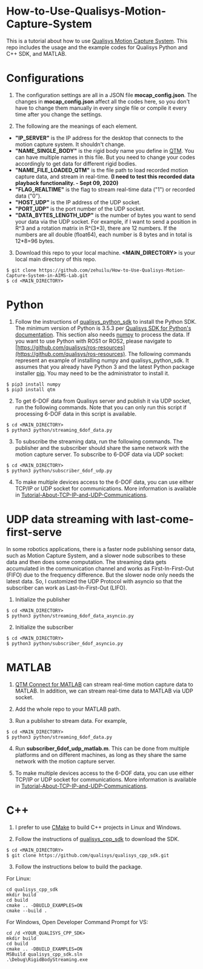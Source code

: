 # How-to-Use-Qualisys-Motion-Capture-System
This is a tutorial about how to use [Qualisys Motion Capture System](https://www.qualisys.com/). This repo includes the usage and the example codes for Qualisys Python and C++ SDK, and MATLAB.


# Configurations
1. The configuration settings are all in a JSON file **mocap_config.json**. The changes in **mocap_config.json** affect all the codes here, so you don't have to change them manually in every single file or compile it every time after you change the settings.

2. The following are the meanings of each element.
* **"IP_SERVER"** is the IP address for the desktop that connects to the motion capture system. It shouldn't change.
* **"NAME_SINGLE_BODY"** is the rigid body name you define in [QTM](https://www.qualisys.com/software/qualisys-track-manager/). You can have multiple names in this file. But you need to change your codes accordingly to get data for different rigid bodies.
* **"NAME_FILE_LOADED_QTM"** is the file path to load recorded motion capture data, and stream in real-time. **(I need to test this recorded data playback functionality. - Sept 09, 2020)**
* **"FLAG_REALTIME"** is the flag to stream real-time data ("1") or recorded data ("0").
* **"HOST_UDP"** is the IP address of the UDP socket.
* **"PORT_UDP"** is the port number of the UDP socket.
* **"DATA_BYTES_LENGTH_UDP"** is the number of bytes you want to send your data via the UDP socket. For example, if I want to send a position in R\^3 and a rotation matrix in R\^(3\*3), there are 12 numbers. If the numbers are all double (float64), each number is 8 bytes and in total is 12\*8=96 bytes. 

3. Download this repo to your local machine.  **<MAIN_DIRECTORY>** is your local main directory of this repo.
```
$ git clone https://github.com/zehuilu/How-to-Use-Qualisys-Motion-Capture-System-in-AIMS-Lab.git
$ cd <MAIN_DIRECTORY>
```


# Python
1. Follow the instructions of [qualisys_python_sdk](https://github.com/qualisys/qualisys_python_sdk) to install the Python SDK. The minimum version of Python is 3.5.3 per [Qualisys SDK for Python's documentation](https://qualisys.github.io/qualisys_python_sdk/index.html). This section also needs [numpy](https://numpy.org/) to process the data. If you want to use Python with ROS1 or ROS2, please navigate to [https://github.com/qualisys/ros-resources](https://github.com/qualisys/ros-resources). The following commands represent an example of installing numpy and qualisys_python_sdk. It assumes that you already have Python 3 and the latest Python package installer [pip](https://pypi.org/project/pip/). You may need to be the administrator to install it.
```
$ pip3 install numpy
$ pip3 install qtm
```

2. To get 6-DOF data from Qualisys server and publish it via UDP socket, run the following commands.
Note that you can only run this script if processing 6-DOF data in this script is available.
```
$ cd <MAIN_DIRECTORY>
$ python3 python/streaming_6dof_data.py
```

3. To subscribe the streaming data, run the following commands. The publisher and the subscriber should share the same network with the motion capture server. To subscribe to 6-DOF data via UDP socket:
```
$ cd <MAIN_DIRECTORY>
$ python3 python/subscriber_6dof_udp.py
```

4. To make multiple devices access to the 6-DOF data, you can use either TCP/IP or UDP socket for communications. More information is available in [Tutorial-About-TCP-IP-and-UDP-Communications](https://github.com/zehuilu/Tutorial-About-TCP-IP-and-UDP-Communications).


# UDP data streaming with last-come-first-serve
In some robotics applications, there is a faster node publishing sensor data, such as Motion Capture System, and a slower node subscribes to these data and then does some computation. The streaming data gets accumulated in the communication channel and works as First-In-First-Out (FIFO) due to the frequency difference. But the slower node only needs the latest data. So, I customized the UDP Protocol with asyncio so that the subscriber can work as Last-In-First-Out (LIFO).

1. Initialize the publisher
```
$ cd <MAIN_DIRECTORY>
$ python3 python/streaming_6dof_data_asyncio.py
```

2. Initialize the subscriber
```
$ cd <MAIN_DIRECTORY>
$ python3 python/subscriber_6dof_asyncio.py
```


# MATLAB
1. [QTM Connect for MATLAB](https://www.qualisys.com/software/matlab/) can stream real-time motion capture data to MATLAB. In addition, we can stream real-time data to MATLAB via UDP socket.

2. Add the whole repo to your MATLAB path.

3. Run a publisher to stream data. For example,
```
$ cd <MAIN_DIRECTORY>
$ python3 python/streaming_6dof_data.py
```

4. Run **subscriber_6dof_udp_matlab.m**. This can be done from multiple platforms and on different machines, as long as they share the same network with the motion capture server.

5. To make multiple devices access to the 6-DOF data, you can use either TCP/IP or UDP socket for communications. More information is available in [Tutorial-About-TCP-IP-and-UDP-Communications](https://github.com/zehuilu/Tutorial-About-TCP-IP-and-UDP-Communications).


# C++
1. I prefer to use [CMake](https://cmake.org/) to build C++ projects in Linux and Windows.

2. Follow the instructions of [qualisys_cpp_sdk](https://github.com/qualisys/qualisys_cpp_sdk) to download the SDK.
```
$ cd <MAIN_DIRECTORY>
$ git clone https://github.com/qualisys/qualisys_cpp_sdk.git
```

3. Follow the instructions below to build the package.

For Linux:
```
cd qualisys_cpp_sdk
mkdir build
cd build
cmake .. -DBUILD_EXAMPLES=ON
cmake --build .
```

For Windows, Open Developer Command Prompt for VS:
```
cd /d <YOUR_QUALISYS_CPP_SDK>
mkdir build
cd build
cmake .. -DBUILD_EXAMPLES=ON
MSBuild qualisys_cpp_sdk.sln
.\Debug\RigidBodyStreaming.exe
```
